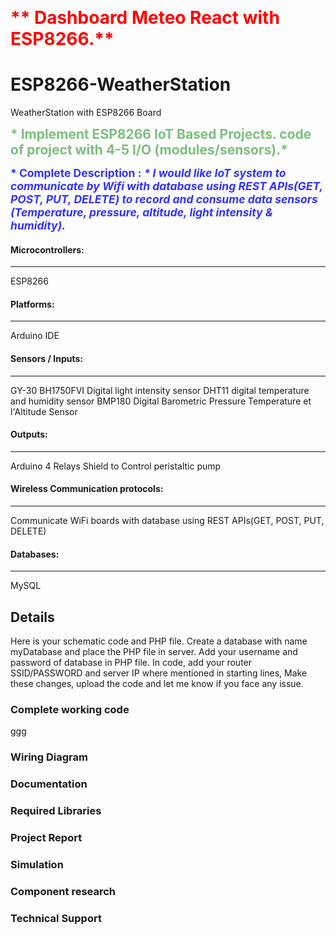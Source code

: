 <strong style="color: red; opacity: 1.50; font-size:200%">** Dashboard Meteo React with ESP8266.**</strong>

# ESP8266-WeatherStation
WeatherStation with ESP8266 Board

<strong style="color: green; opacity: 0.50; font-size:150%">* Implement ESP8266 IoT Based Projects.
code of project with 4-5 I/O (modules/sensors).*</strong>

<strong style="color: blue; opacity: 0.80; font-size:125%"> *  Complete Description : *</strong>
<strong style="color: blue; opacity: 0.80; font-size:125%"> * I would like IoT system to communicate by Wifi with database using REST APIs(GET, POST, PUT, DELETE) to record and consume data sensors (Temperature, pressure, altitude, light intensity & humidity).*</strong>


#### Microcontrollers:
----------------
ESP8266

#### Platforms:
----------
Arduino IDE

#### Sensors / Inputs:
----------------
GY-30 BH1750FVI Digital light intensity sensor
DHT11 digital temperature and humidity sensor
BMP180 Digital Barometric Pressure Temperature et l'Altitude Sensor

#### Outputs:
-------
Arduino 4 Relays Shield to Control peristaltic pump

#### Wireless Communication protocols:
--------------------------------
Communicate WiFi boards with database using REST APIs(GET, POST, PUT, DELETE)

#### Databases:
---------
MySQL

## Details
Here is your schematic code and PHP file. Create a database with name myDatabase and place the PHP file in server. Add your username and password of database in PHP file. In code, add your router SSID/PASSWORD and server IP where mentioned in starting lines, Make these changes, upload the code and let me know if you face any issue.

### Complete working code
ggg
### Wiring Diagram
### Documentation
### Required Libraries
### Project Report
### Simulation
### Component research
### Technical Support
